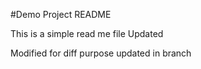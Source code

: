 #Demo Project README

This is a simple read me file
Updated

Modified for diff purpose
updated in branch